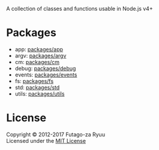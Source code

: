 A collection of classes and functions usable in Node.js v4+

Packages
========

  * app: [packages/app](packages/app)<br>
  * argv: [packages/argv](packages/argv)<br>
  * cm: [packages/cm](packages/cm)<br>
  * debug: [packages/debug](packages/debug)<br>
  * events: [packages/events](packages/events)<br>
  * fs: [packages/fs](packages/fs)<br>
  * std: [packages/std](packages/std)<br>
  * utils: [packages/utils](packages/utils)<br>

License
=======
Copyright © 2012-2017 Futago-za Ryuu<br>
Licensed under the [MIT License](http://opensource.org/licenses/MIT)